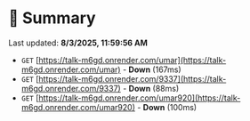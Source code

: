 # 📖 Summary
Last updated: **8/3/2025, 11:59:56 AM**

- `GET` [https://talk-m6gd.onrender.com/umar](https://talk-m6gd.onrender.com/umar) - **Down** (167ms)
- `GET` [https://talk-m6gd.onrender.com/9337](https://talk-m6gd.onrender.com/9337) - **Down** (88ms)
- `GET` [https://talk-m6gd.onrender.com/umar920](https://talk-m6gd.onrender.com/umar920) - **Down** (100ms)
